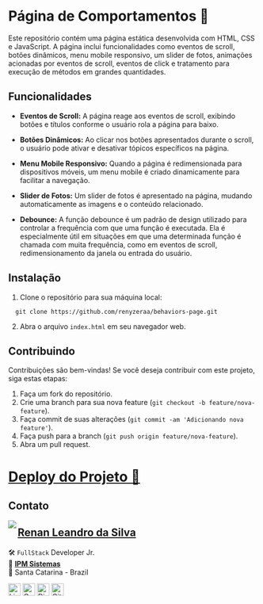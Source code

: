 # Página de Comportamentos 📑

Este repositório contém uma página estática desenvolvida com HTML, CSS e JavaScript. A página inclui funcionalidades como eventos de scroll, botões dinâmicos, menu mobile responsivo, um slider de fotos, animações acionadas por eventos de scroll, eventos de click e tratamento para execução de métodos em grandes quantidades.

## Funcionalidades

- **Eventos de Scroll:** A página reage aos eventos de scroll, exibindo botões e títulos conforme o usuário rola a página para baixo.
- **Botões Dinâmicos:** Ao clicar nos botões apresentados durante o scroll, o usuário pode ativar e desativar tópicos específicos na página.

- **Menu Mobile Responsivo:** Quando a página é redimensionada para dispositivos móveis, um menu mobile é criado dinamicamente para facilitar a navegação.

- **Slider de Fotos:** Um slider de fotos é apresentado na página, mudando automaticamente as imagens e o conteúdo relacionado.

- **Debounce:** A função debounce é um padrão de design utilizado para controlar a frequência com que uma função é executada. Ela é especialmente útil em situações em que uma determinada função é chamada com muita frequência, como em eventos de scroll, redimensionamento da janela ou entrada do usuário.

## Instalação

1. Clone o repositório para sua máquina local:

```
  git clone https://github.com/renyzeraa/behaviors-page.git
```

2. Abra o arquivo `index.html` em seu navegador web.

## Contribuindo

Contribuições são bem-vindas! Se você deseja contribuir com este projeto, siga estas etapas:

1. Faça um fork do repositório.
2. Crie uma branch para sua nova feature (`git checkout -b feature/nova-feature`).
3. Faça commit de suas alterações (`git commit -am 'Adicionando nova feature'`).
4. Faça push para a branch (`git push origin feature/nova-feature`).
5. Abra um pull request.

<h1>
<a href='https://renyzeraa.github.io/behaviors-page/' target='_blank'>Deploy do Projeto 🚀</a>
</h1>

## Contato

<img align="left" src="https://www.github.com/renyzeraa.png?size=150">

## [**Renan Leandro da Silva**](https://github.com/renyzeraa)

🛠 `FullStack` Developer Jr. <br>
💼 [**IPM Sistemas**](https://www.ipm.com/) <br>
📍 Santa Catarina - Brazil

<a href="https://www.linkedin.com/in/renyzeraa" target="_blank"><img src="https://img.shields.io/badge/LinkedIn-0077B5?style=flat&logo=linkedin&logoColor=white" alt="LinkedIn Badge" height="25"></a>&nbsp;<a href="mailto:renansilvaytb@gmail.com" target="_blank"><img src="https://img.shields.io/badge/Gmail-D14836?style=flat&logo=gmail&logoColor=white" alt="Gmail Badge" height="25"></a>&nbsp;<a href="#"><img src="https://img.shields.io/badge/Discord-%237289DA.svg?logo=discord&logoColor=white" title="renan_s#7826" alt="Discord Badge" height="25"></a>&nbsp;<a href="https://www.github.com/renyzeraa" target="_blank"><img src="https://img.shields.io/badge/GitHub-100000?style=flat&logo=github&logoColor=white" alt="GitHub Badge" height="25"></a>&nbsp;

<br clear="left"/>

